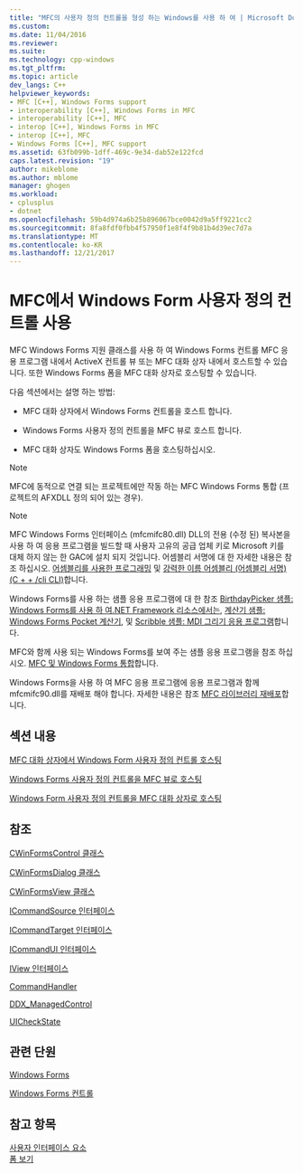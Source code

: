 ```yaml
---
title: "MFC의 사용자 정의 컨트롤을 형성 하는 Windows를 사용 하 여 | Microsoft Docs"
ms.custom: 
ms.date: 11/04/2016
ms.reviewer: 
ms.suite: 
ms.technology: cpp-windows
ms.tgt_pltfrm: 
ms.topic: article
dev_langs: C++
helpviewer_keywords:
- MFC [C++], Windows Forms support
- interoperability [C++], Windows Forms in MFC
- interoperability [C++], MFC
- interop [C++], Windows Forms in MFC
- interop [C++], MFC
- Windows Forms [C++], MFC support
ms.assetid: 63fb099b-1dff-469c-9e34-dab52e122fcd
caps.latest.revision: "19"
author: mikeblome
ms.author: mblome
manager: ghogen
ms.workload:
- cplusplus
- dotnet
ms.openlocfilehash: 59b4d974a6b25b896067bce0042d9a5ff9221cc2
ms.sourcegitcommit: 8fa8fdf0fbb4f57950f1e8f4f9b81b4d39ec7d7a
ms.translationtype: MT
ms.contentlocale: ko-KR
ms.lasthandoff: 12/21/2017
---
```

# <a name="using-a-windows-form-user-control-in-mfc"></a>MFC에서 Windows Form 사용자 정의 컨트롤 사용
MFC Windows Forms 지원 클래스를 사용 하 여 Windows Forms 컨트롤 MFC 응용 프로그램 내에서 ActiveX 컨트롤 뷰 또는 MFC 대화 상자 내에서 호스트할 수 있습니다. 또한 Windows Forms 폼을 MFC 대화 상자로 호스팅할 수 있습니다.  
  
 다음 섹션에서는 설명 하는 방법:  
  
-   MFC 대화 상자에서 Windows Forms 컨트롤을 호스트 합니다.  
  
-   Windows Forms 사용자 정의 컨트롤을 MFC 뷰로 호스트 합니다.  
  
-   MFC 대화 상자도 Windows Forms 폼을 호스팅하십시오.  
  
> [!NOTE]
>  MFC에 동적으로 연결 되는 프로젝트에만 작동 하는 MFC Windows Forms 통합 (프로젝트의 AFXDLL 정의 되어 있는 경우).  
  
> [!NOTE]
>  MFC Windows Forms 인터페이스 (mfcmifc80.dll) DLL의 전용 (수정 된) 복사본을 사용 하 여 응용 프로그램을 빌드할 때 사용자 고유의 공급 업체 키로 Microsoft 키를 대체 하지 않는 한 GAC에 설치 되지 것입니다. 어셈블리 서명에 대 한 자세한 내용은 참조 하십시오. [어셈블리를 사용한 프로그래밍](/dotnet/framework/app-domains/programming-with-assemblies) 및 [강력한 이름 어셈블리 (어셈블리 서명) (C + + /cli CLI)](../dotnet/strong-name-assemblies-assembly-signing-cpp-cli.md)합니다.  
  
 Windows Forms를 사용 하는 샘플 응용 프로그램에 대 한 참조 [BirthdayPicker 샘플: Windows Forms를 사용 하 여.NET Framework 리소스에서는](http://msdn.microsoft.com/en-us/ac932aed-5502-4667-be29-709bca435317), [계산기 샘플: Windows Forms Pocket 계산기](http://msdn.microsoft.com/en-us/2283b516-3b7e-45f2-80c4-fdcfb366ce25), 및 [ Scribble 샘플: MDI 그리기 응용 프로그램](http://msdn.microsoft.com/en-us/f025da3e-659b-4222-b991-554a1b8b2358)합니다.  
  
 MFC와 함께 사용 되는 Windows Forms를 보여 주는 샘플 응용 프로그램을 참조 하십시오. [MFC 및 Windows Forms 통합](http://www.microsoft.com/downloads/details.aspx?FamilyID=987021bc-e575-4fe3-baa9-15aa50b0f599&displaylang=en)합니다.  
  
 Windows Forms을 사용 하 여 MFC 응용 프로그램에 응용 프로그램과 함께 mfcmifc90.dll를 재배포 해야 합니다. 자세한 내용은 참조 [MFC 라이브러리 재배포](../ide/redistributing-the-mfc-library.md)합니다.  
  
## <a name="in-this-section"></a>섹션 내용  
 [MFC 대화 상자에서 Windows Form 사용자 정의 컨트롤 호스팅](../dotnet/hosting-a-windows-form-user-control-in-an-mfc-dialog-box.md)  
  
 [Windows Forms 사용자 정의 컨트롤을 MFC 뷰로 호스팅](../dotnet/hosting-a-windows-forms-user-control-as-an-mfc-view.md)  
  
 [Windows Form 사용자 정의 컨트롤을 MFC 대화 상자로 호스팅](../dotnet/hosting-a-windows-form-user-control-as-an-mfc-dialog-box.md)  
  
## <a name="reference"></a>참조  
 [CWinFormsControl 클래스](../mfc/reference/cwinformscontrol-class.md)  
  
 [CWinFormsDialog 클래스](../mfc/reference/cwinformsdialog-class.md)  
  
 [CWinFormsView 클래스](../mfc/reference/cwinformsview-class.md)  
  
 [ICommandSource 인터페이스](../mfc/reference/icommandsource-interface.md)  
  
 [ICommandTarget 인터페이스](../mfc/reference/icommandtarget-interface.md)  
  
 [ICommandUI 인터페이스](../mfc/reference/icommandui-interface.md)  
  
 [IView 인터페이스](../mfc/reference/iview-interface.md)  
  
 [CommandHandler](../atl/commandhandler.md)  
  
 [DDX_ManagedControl](../mfc/reference/standard-dialog-data-exchange-routines.md#ddx_managedcontrol)  
  
 [UICheckState](../mfc/reference/uicheckstate-enumeration.md)  
  
## <a name="related-sections"></a>관련 단원  
 [Windows Forms](/dotnet/framework/winforms/index)  
  
 [Windows Forms 컨트롤](/dotnet/framework/winforms/controls/index)  
  
## <a name="see-also"></a>참고 항목  
 [사용자 인터페이스 요소](../mfc/user-interface-elements-mfc.md)   
 [폼 보기](../mfc/form-views-mfc.md)